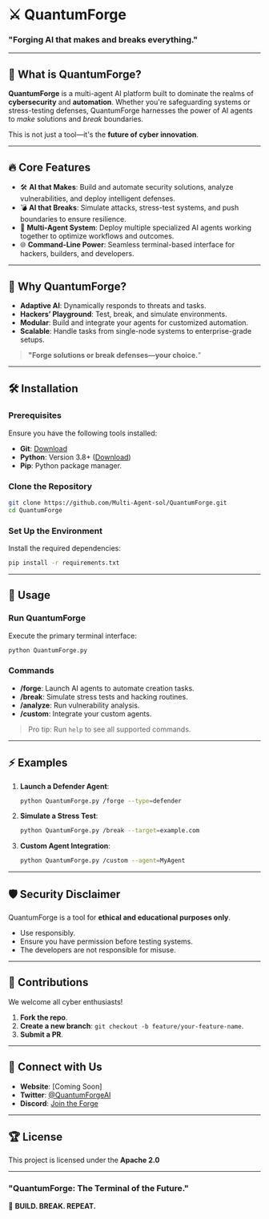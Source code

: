 # ⚔️ **QuantumForge**  
### **"Forging AI that makes and breaks everything."**

---

## 🚀 **What is QuantumForge?**  
**QuantumForge** is a multi-agent AI platform built to dominate the realms of **cybersecurity** and **automation**. Whether you're safeguarding systems or stress-testing defenses, QuantumForge harnesses the power of AI agents to *make* solutions and *break* boundaries.

This is not just a tool—it's the **future of cyber innovation**.  

---

## 🔥 **Core Features**  
- 🛠️ **AI that Makes**: Build and automate security solutions, analyze vulnerabilities, and deploy intelligent defenses.  
- 💣 **AI that Breaks**: Simulate attacks, stress-test systems, and push boundaries to ensure resilience.  
- 🤖 **Multi-Agent System**: Deploy multiple specialized AI agents working together to optimize workflows and outcomes.  
- 🌐 **Command-Line Power**: Seamless terminal-based interface for hackers, builders, and developers.  

---

## 🧩 **Why QuantumForge?**  
- **Adaptive AI**: Dynamically responds to threats and tasks.  
- **Hackers’ Playground**: Test, break, and simulate environments.  
- **Modular**: Build and integrate your agents for customized automation.  
- **Scalable**: Handle tasks from single-node systems to enterprise-grade setups.  

> **"Forge solutions or break defenses—your choice.**"

---

## 🛠️ **Installation**  

### **Prerequisites**  
Ensure you have the following tools installed:  
- **Git**: [Download](https://git-scm.com/)  
- **Python**: Version 3.8+ ([Download](https://www.python.org/downloads/))  
- **Pip**: Python package manager.  

### **Clone the Repository**  
```bash
git clone https://github.com/Multi-Agent-sol/QuantumForge.git
cd QuantumForge
```

### **Set Up the Environment**  
Install the required dependencies:  
```bash
pip install -r requirements.txt
```

---

## 🚀 **Usage**  

### **Run QuantumForge**  
Execute the primary terminal interface:  
```bash
python QuantumForge.py
```

### **Commands**  
- **/forge**: Launch AI agents to automate creation tasks.  
- **/break**: Simulate stress tests and hacking routines.  
- **/analyze**: Run vulnerability analysis.  
- **/custom**: Integrate your custom agents.

> Pro tip: Run `help` to see all supported commands.

---

## ⚡ **Examples**  
1. **Launch a Defender Agent**:  
   ```bash
   python QuantumForge.py /forge --type=defender
   ```

2. **Simulate a Stress Test**:  
   ```bash
   python QuantumForge.py /break --target=example.com
   ```

3. **Custom Agent Integration**:  
   ```bash
   python QuantumForge.py /custom --agent=MyAgent
   ```

---

## 🛡️ **Security Disclaimer**  
QuantumForge is a tool for **ethical and educational purposes only**.  
- Use responsibly.  
- Ensure you have permission before testing systems.  
- The developers are not responsible for misuse.  

---

## 🤝 **Contributions**  
We welcome all cyber enthusiasts!  
1. **Fork the repo**.  
2. **Create a new branch**: `git checkout -b feature/your-feature-name`.  
3. **Submit a PR**.  

---

## 🔗 **Connect with Us**  
- **Website**: [Coming Soon]  
- **Twitter**: [@QuantumForgeAI](#)  
- **Discord**: [Join the Forge](#)  

---

## 🏆 **License**  
This project is licensed under the **Apache 2.0**

---

### **"QuantumForge: The Terminal of the Future."**  
🔨 **BUILD. BREAK. REPEAT.**
